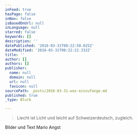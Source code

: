 ```yaml
---
inFeed: true
hasPage: false
inNav: false
isBasedOnUrl: null
inLanguage: null
starred: false
keywords: []
description: ''
datePublished: '2016-03-31T08:22:50.825Z'
dateModified: '2016-03-31T08:22:22.332Z'
title: ''
author: []
authors: []
publisher:
  name: null
  domain: null
  url: null
  favicon: null
sourcePath: _posts/2016-03-31-was-einzufange.md
published: true
_type: Blurb

---
```

> Liecht ist Licht und leicht auf Schweizerdeutsch, zugleich.

Bilder und Text Mario Angst